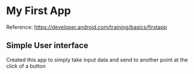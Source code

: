 # My First App
Reference: https://developer.android.com/training/basics/firstapp
## Simple User interface
Created this app to simply take input data and send to another point at the click of a button

